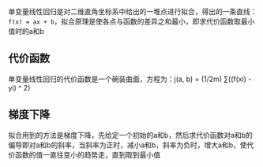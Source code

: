 单变量线性回归是对二维直角坐标系中给出的一堆点进行拟合，得出的一条直线：`f(x) = ax + b`，拟合原理是使各点与函数的差异之和最小，即求代价函数取最小值时的a和b

## 代价函数

单变量线性回归的代价函数是一个碗装曲面，方程为：j(a, b) = (1/2m) ∑((f(xi) - yi) ^ 2)

## 梯度下降

拟合用到的方法是梯度下降，先给定一个初始的a和b，然后求代价函数对a和b的偏导即对a和b的斜率，当斜率为正时，减小a和b，斜率为负时，增大a和b，使代价函数的值一直往变小的趋势走，直到取到最小值

